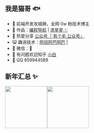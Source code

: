## 我是猫哥 🐟

- 🐧 前端开发攻城狮，全网 0w 粉技术博主
- 🏡 作品：<a href="https://www.code-nav.cn" target="_blank">编程导航</a> | <a href="https://github.com/liyupi/code-nav" target="_blank">求星星 ✨</a>
- 🌱 热爱分享 <a href="" target="_blank">公众号『 有个毛 公众号』</a>
- 😺 趣讲技术：<a href="https://space.bilibili.com/12890453" target="_blank">阿坝阿巴阿巴</a> | 
- 💬 微信：🤣
- 🤔 有问题欢迎知乎 <a href="https://www.zhihu.com/people/xiao-bai-22-5-65" target="_blank">小白</a>
- 👬 QQ 859944589

## 新年汇总 ✨

<img align="" height="137px" src="https://github-readme-stats.vercel.app/api?username=liyupi&hide_title=true&hide_border=true&show_icons=true&include_all_commits=true&line_height=21&bg_color=0,EC6C6C,FFD479,FFFC79,73FA79&theme=graywhite&locale=cn" /><img align="" height="137px" src="https://github-readme-stats.vercel.app/api/top-langs/?username=liyupi&hide_title=true&hide_border=true&layout=compact&bg_color=0,73FA79,73FDFF,D783FF&theme=graywhite&locale=cn" />
